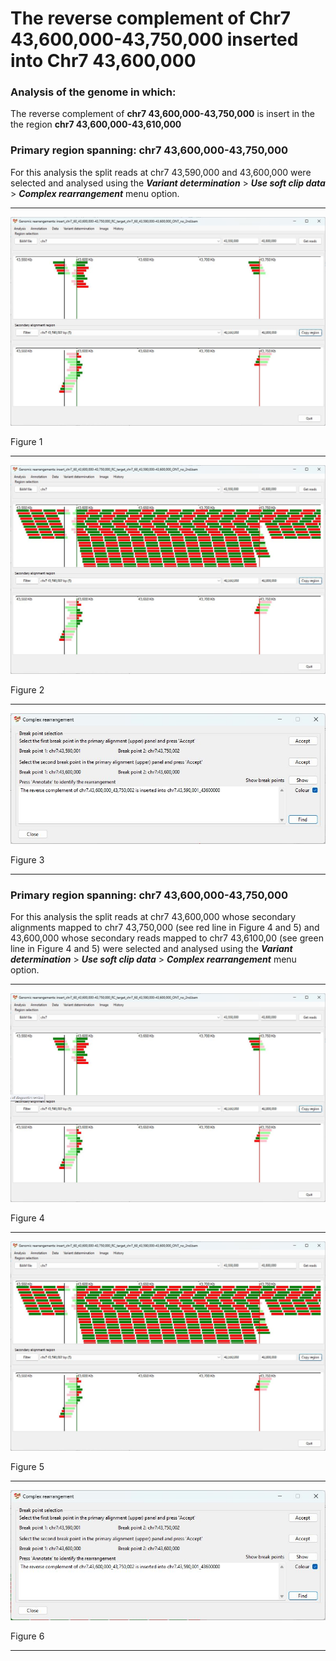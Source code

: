 # The reverse complement of Chr7 43,600,000-43,750,000  inserted into Chr7 43,600,000

### Analysis of the genome in which: 

The reverse complement of **chr7 43,600,000-43,750,000** is insert in the the region **chr7 43,600,000-43,610,000**

### Primary region spanning: chr7 43,600,000-43,750,000 

For this analysis the split reads at chr7 43,590,000 and 43,600,000 were selected and analysed using the ___Variant determination___ > ___Use soft clip data___ > ___Complex rearrangement___ menu option.<hr />

![image](images/insert_chr7_60_43,600,000-43,750,000_RC_target_chr7_60_43,600,000-43,610,000_ONT_no_2nd_1.jpg)

Figure 1

<hr />

![image](images/insert_chr7_60_43,600,000-43,750,000_RC_target_chr7_60_43,600,000-43,610,000_ONT_no_2nd_1_all.jpg)

Figure 2

<hr />

![image](images/insert_chr7_60_43,600,000-43,750,000_RC_target_chr7_60_43,600,000-43,610,000_ONT_no_2nd_1_result.jpg)

Figure 3

<hr />

### Primary region spanning: chr7 43,600,000-43,750,000 

For this analysis the split reads at chr7 43,600,000 whose secondary alignments mapped to chr7 43,750,000 (see red line in Figure 4 and 5) and 43,600,000 whose secondary reads mapped to chr7 43,6100,00 (see green line in Figure 4 and 5) were selected and analysed using the ___Variant determination___ > ___Use soft clip data___ > ___Complex rearrangement___ menu option.<hr />

![image](images/insert_chr7_60_43,600,000-43,750,000_RC_target_chr7_60_43,600,000-43,610,000_ONT_no_2nd_2.jpg)

Figure 4

<hr />

![image](images/insert_chr7_60_43,600,000-43,750,000_RC_target_chr7_60_43,600,000-43,610,000_ONT_no_2nd_2_all.jpg)

Figure 5

<hr />

![image](images/insert_chr7_60_43,600,000-43,750,000_RC_target_chr7_60_43,600,000-43,610,000_ONT_no_2nd_2_result.jpg)

Figure 6

<hr />


